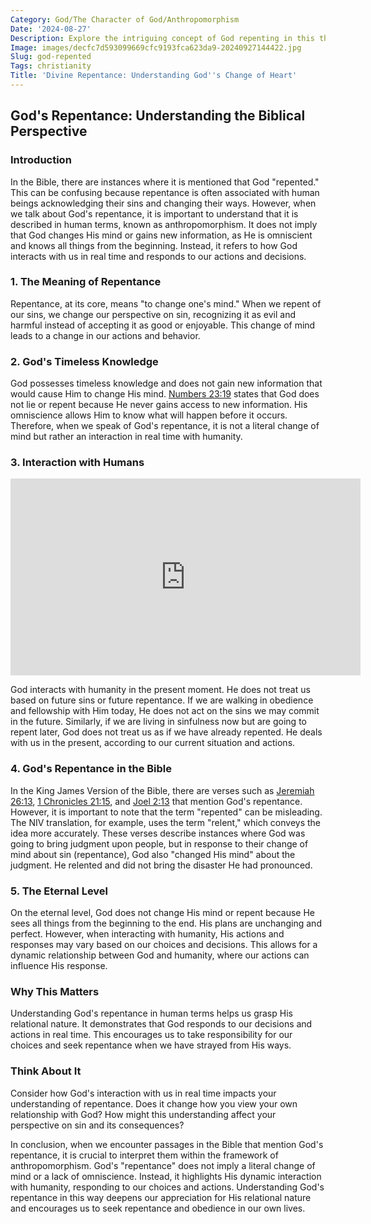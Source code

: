 ```yaml
---
Category: God/The Character of God/Anthropomorphism
Date: '2024-08-27'
Description: Explore the intriguing concept of God repenting in this thought-provoking article. Delve into theological perspectives and interpretations.
Image: images/decfc7d593099669cfc9193fca623da9-20240927144422.jpg
Slug: god-repented
Tags: christianity
Title: 'Divine Repentance: Understanding God''s Change of Heart'
---
```


## God's Repentance: Understanding the Biblical Perspective

### Introduction

In the Bible, there are instances where it is mentioned that God "repented." This can be confusing because repentance is often associated with human beings acknowledging their sins and changing their ways. However, when we talk about God's repentance, it is important to understand that it is described in human terms, known as anthropomorphism. It does not imply that God changes His mind or gains new information, as He is omniscient and knows all things from the beginning. Instead, it refers to how God interacts with us in real time and responds to our actions and decisions.

### 1. The Meaning of Repentance

Repentance, at its core, means "to change one's mind." When we repent of our sins, we change our perspective on sin, recognizing it as evil and harmful instead of accepting it as good or enjoyable. This change of mind leads to a change in our actions and behavior.

### 2. God's Timeless Knowledge

God possesses timeless knowledge and does not gain new information that would cause Him to change His mind. [Numbers 23:19](https://www.bibleref.com/Numbers/23/Numbers-23-19.html) states that God does not lie or repent because He never gains access to new information. His omniscience allows Him to know what will happen before it occurs. Therefore, when we speak of God's repentance, it is not a literal change of mind but rather an interaction in real time with humanity.

### 3. Interaction with Humans


<iframe width="560" height="315" src="https://www.youtube.com/embed/fzblLkdqzpg" frameborder="0" allow="autoplay; encrypted-media" allowfullscreen></iframe>


God interacts with humanity in the present moment. He does not treat us based on future sins or future repentance. If we are walking in obedience and fellowship with Him today, He does not act on the sins we may commit in the future. Similarly, if we are living in sinfulness now but are going to repent later, God does not treat us as if we have already repented. He deals with us in the present, according to our current situation and actions.

### 4. God's Repentance in the Bible

In the King James Version of the Bible, there are verses such as [Jeremiah 26:13](https://www.bibleref.com/Jeremiah/26/Jeremiah-26-13.html), [1 Chronicles 21:15](https://www.bibleref.com/1-Chronicles/21/1-Chronicles-21-15.html), and [Joel 2:13](https://www.bibleref.com/Joel/2/Joel-2-13.html) that mention God's repentance. However, it is important to note that the term "repented" can be misleading. The NIV translation, for example, uses the term "relent," which conveys the idea more accurately. These verses describe instances where God was going to bring judgment upon people, but in response to their change of mind about sin (repentance), God also "changed His mind" about the judgment. He relented and did not bring the disaster He had pronounced.

### 5. The Eternal Level

On the eternal level, God does not change His mind or repent because He sees all things from the beginning to the end. His plans are unchanging and perfect. However, when interacting with humanity, His actions and responses may vary based on our choices and decisions. This allows for a dynamic relationship between God and humanity, where our actions can influence His response.

### Why This Matters

Understanding God's repentance in human terms helps us grasp His relational nature. It demonstrates that God responds to our decisions and actions in real time. This encourages us to take responsibility for our choices and seek repentance when we have strayed from His ways.

### Think About It

Consider how God's interaction with us in real time impacts your understanding of repentance. Does it change how you view your own relationship with God? How might this understanding affect your perspective on sin and its consequences?

In conclusion, when we encounter passages in the Bible that mention God's repentance, it is crucial to interpret them within the framework of anthropomorphism. God's "repentance" does not imply a literal change of mind or a lack of omniscience. Instead, it highlights His dynamic interaction with humanity, responding to our choices and actions. Understanding God's repentance in this way deepens our appreciation for His relational nature and encourages us to seek repentance and obedience in our own lives.